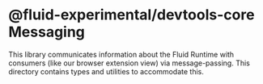 # @fluid-experimental/devtools-core Messaging

This library communicates information about the Fluid Runtime with consumers (like our browser extension view) via
message-passing.
This directory contains types and utilities to accommodate this.
